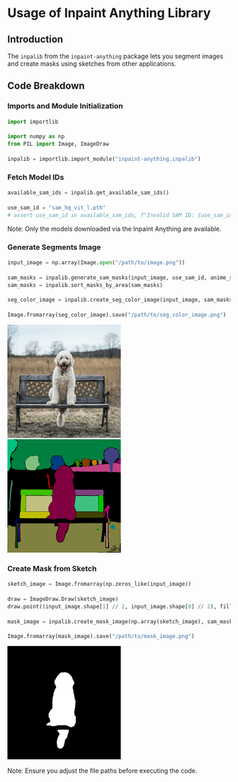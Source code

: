 # Usage of Inpaint Anything Library

## Introduction

The `inpalib` from the `inpaint-anything` package lets you segment images and create masks using sketches from other applications.

## Code Breakdown

### Imports and Module Initialization

```python
import importlib

import numpy as np
from PIL import Image, ImageDraw

inpalib = importlib.import_module("inpaint-anything.inpalib")
```

### Fetch Model IDs

```python
available_sam_ids = inpalib.get_available_sam_ids()

use_sam_id = "sam_hq_vit_l.pth"
# assert use_sam_id in available_sam_ids, f"Invalid SAM ID: {use_sam_id}"
```

Note: Only the models downloaded via the Inpaint Anything are available.

### Generate Segments Image

```python
input_image = np.array(Image.open("/path/to/image.png"))

sam_masks = inpalib.generate_sam_masks(input_image, use_sam_id, anime_style_chk=False)
sam_masks = inpalib.sort_masks_by_area(sam_masks)

seg_color_image = inpalib.create_seg_color_image(input_image, sam_masks)

Image.fromarray(seg_color_image).save("/path/to/seg_color_image.png")
```

<img src="images/sample_input_image.png" alt="drawing" width="256"/> <img src="images/sample_seg_color_image.png" alt="drawing" width="256"/>

### Create Mask from Sketch

```python
sketch_image = Image.fromarray(np.zeros_like(input_image))

draw = ImageDraw.Draw(sketch_image)
draw.point((input_image.shape[1] // 2, input_image.shape[0] // 2), fill=(255, 255, 255))

mask_image = inpalib.create_mask_image(np.array(sketch_image), sam_masks, ignore_black_chk=True)

Image.fromarray(mask_image).save("/path/to/mask_image.png")
```

<img src="images/sample_mask_image.png" alt="drawing" width="256"/>

Note: Ensure you adjust the file paths before executing the code.
